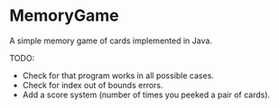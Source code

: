 # MemoryGame
A simple memory game of cards implemented in Java.

TODO:
- Check for that program works in all possible cases.
- Check for index out of bounds errors.
- Add a score system (number of times you peeked a pair of cards).
